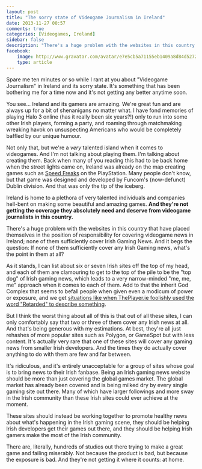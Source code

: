 ```yaml
---
layout: post
title: "The sorry state of Videogame Journalism in Ireland"
date: 2013-11-27 00:57
comments: true
categories: [Videogames, Ireland]
sidebar: false
description: "There's a huge problem with the websites in this country that have placed themselves in the position of responsibility for covering videogame news in Ireland; none of them sufficiently cover Irish Gaming News. And it begs the question: If none of them sufficiently cover any Irish Gaming news, what's the point in them at all?"
facebook:
    image: http://www.gravatar.com/avatar/e7e5cb5a71155eb1409a8d84d52726c1.jpg?s=250
    type: article
---
```


Spare me ten minutes or so while I rant at you about "Videogame Journalism" in Ireland and its sorry state. It's something that has been bothering me for a time now and it's not getting any better anytime soon.

<!--more-->

You see&hellip; Ireland and its gamers are amazing. We're great fun and are always up for a bit of shenanigans no matter what. I have fond memories of playing Halo 3 online (has it really been six years?!) only to run into some other Irish players, forming a party, and roaming through matchmaking wreaking havok on unsuspecting Americans who would be completely baffled by our unique humour.

Not only that, but we're a *very* talented island when it comes to videogames. And I'm not talking about playing them. I'm talking about creating them. Back when many of you reading this had to be back home when the street lights came on, Ireland was already on the map creating games such as [Speed Freaks](http://en.wikipedia.org/wiki/Speed_Freaks) on the PlayStation. Many people don't know, but that game was designed and developed by Funcom's (now-defunct) Dublin division. And that was only the tip of the iceberg.

Ireland is home to a plethora of very talented individuals and companies hell-bent on making some beautiful and amazing games. **And they're not getting the coverage they absolutely need and deserve from videogame journalists in this country.**

There's a huge problem with the websites in this country that have placed themselves in the position of responsibility for covering videogame news in Ireland; none of them sufficiently cover Irish Gaming News. And it begs the question: If none of them sufficiently cover any Irish Gaming news, what's the point in them at all?

As it stands, I can list about six or seven Irish sites off the top of my head, and each of them are clamouring to get to the top of the pile to be the "top dog" of Irish gaming news, which leads to a very narrow-minded "me, me, me" approach when it comes to each of them. Add to that the inherit God Complex that seems to befall people when given even a modicum of power or exposure, and we get [situations like when ThePlayer.ie foolishly used the word "Retarded" to describe something](http://i.imgur.com/9tndn9O.png).

But I think the worst thing about all of this is that out of all these sites, I can only comfortably say that two or three of them cover any Irish news at all. And that's being generous with my estimations. At best, they're all just rehashes of more popular sites such as Polygon, or GameSpot but with less content. It's actually very rare that one of these sites will cover any gaming news from smaller Irish developers. And the times they do actually cover anything to do with them  are few and far between.

It's ridiculous, and it's entirely unacceptable for a group of sites whose goal is to bring news to their Irish fanbase. Being an Irish gaming news website should be more than just covering the global games market. The global market has already been covered and is being milked dry by every single gaming site out there. Many of which have larger followings and more sway in the Irish community than these Irish sites could ever achieve at the moment.

These sites should instead be working together to promote healthy news about what's happening in the Irish gaming scene, they should be helping Irish developers get their games out there, and they should be helping Irish gamers make the most of the Irish community.

There are, literally, hundreds of studios out there trying to make a great game and failing miserably. Not because the product is bad, but because the exposure is bad. And they're not getting it where it counts: at home.